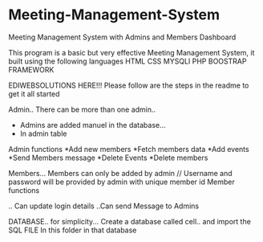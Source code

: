 # Meeting-Management-System
Meeting Management System with Admins and Members Dashboard

This program is a basic but very effective Meeting Management System, it built using the following languages
HTML
CSS
MYSQLI
PHP
BOOSTRAP FRAMEWORK

EDIWEBSOLUTIONS HERE!!!
Please follow are the steps in the readme to get it all started

Admin.. There can be more than one admin..
* Admins are added manuel in the database...
* In admin table

Admin functions
*Add new members
*Fetch members data
*Add events
*Send Members message
*Delete Events
*Delete members

Members... Members can only be added by admin
// Username and password will be provided by admin with unique member id
 Member functions

.. Can update login details
..Can send Message to Admins

DATABASE..
for simplicity... Create a database called cell.. and import the SQL FILE In this folder in that database

